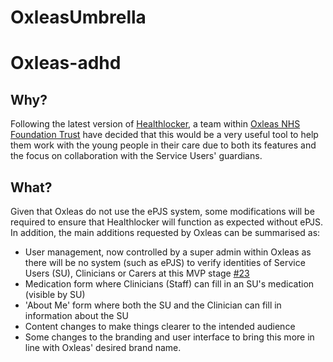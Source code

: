 # OxleasUmbrella

# Oxleas-adhd

## Why?
Following the latest version of [Healthlocker](https://github.com/healthlocker/healthlocker),
a team within [Oxleas NHS Foundation Trust](http://oxleas.nhs.uk/)
have decided that this would be a very useful tool to help them work with
the young people in their care due to both its features and the focus on collaboration
with the Service Users' guardians.

## What?
Given that Oxleas do not use the ePJS system, some modifications will be required
to ensure that Healthlocker will function as expected without ePJS.
In addition, the main additions requested by Oxleas can be summarised as:
+ User management, now controlled by a super admin within Oxleas as there will
be no system (such as ePJS) to verify identities of Service Users (SU), Clinicians or Carers
at this MVP stage [#23](https://github.com/healthlocker/oxleas-adhd/issues/23)
+ Medication form where Clinicians (Staff) can fill in an SU's medication (visible by SU)
+ 'About Me' form where both the SU and the Clinician can fill in information about
the SU
+ Content changes to make things clearer to the intended audience
+ Some changes to the branding and user interface to bring this more in line with
Oxleas' desired brand name.
